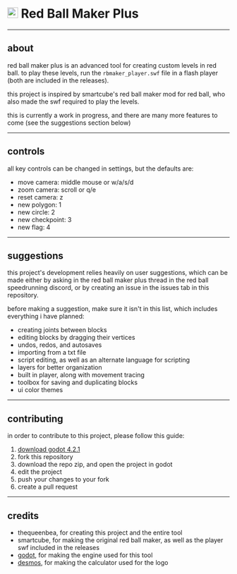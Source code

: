 # <img src="https://raw.githubusercontent.com/thequeenbea/RedBallMakerPlus/main/images/logo.png" width="24"/> Red Ball Maker Plus

---

## about

red ball maker plus is an advanced tool for creating custom levels in red ball. to play these levels, run the `rbmaker_player.swf` file in a flash player (both are included in the releases).

this project is inspired by smartcube's red ball maker mod for red ball, who also made the swf required to play the levels.

this is currently a work in progress, and there are many more features to come (see the suggestions section below)

---

## controls

all key controls can be changed in settings, but the defaults are:
- move camera: middle mouse or w/a/s/d
- zoom camera: scroll or q/e
- reset camera: z
- new polygon: 1
- new circle: 2
- new checkpoint: 3
- new flag: 4

---

## suggestions

this project's development relies heavily on user suggestions, which can be made either by asking in the red ball maker plus thread in the red ball speedrunning discord, or by creating an issue in the issues tab in this repository.

before making a suggestion, make sure it isn't in this list, which includes everything i have planned:
- creating joints between blocks
- editing blocks by dragging their vertices
- undos, redos, and autosaves
- importing from a txt file
- script editing, as well as an alternate language for scripting
- layers for better organization
- built in player, along with movement tracing
- toolbox for saving and duplicating blocks
- ui color themes

---

## contributing

in order to contribute to this project, please follow this guide:
1) [download godot 4.2.1](https://godotengine.org/download/)
2) fork this repository
3) download the repo zip, and open the project in godot
4) edit the project
5) push your changes to your fork
6) create a pull request

---

## credits

- thequeenbea, for creating this project and the entire tool
- smartcube, for making the original red ball maker, as well as the player swf included in the releases
- [godot](https://godotengine.org/), for making the engine used for this tool
- [desmos](https://www.desmos.com/calculator/), for making the calculator used for the logo
